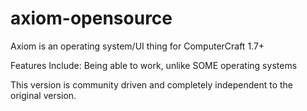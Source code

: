 # axiom-opensource

Axiom is an operating system/UI thing for ComputerCraft 1.7+

Features Include:
    Being able to work, unlike SOME operating systems

This version is community driven and completely independent to the original version.
